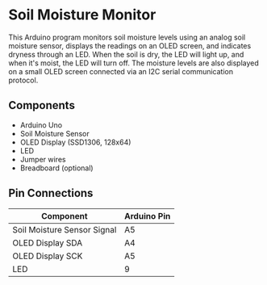# Soil Moisture Monitor
This Arduino program monitors soil moisture levels using an analog soil moisture sensor, displays the readings on an OLED screen, and indicates dryness through an LED. When the soil is dry, the LED will light up, and when it's moist, the LED will turn off. The moisture levels are also displayed on a small OLED screen connected via an I2C serial communication protocol.

## Components
- Arduino Uno
- Soil Moisture Sensor
- OLED Display (SSD1306, 128x64)
- LED
- Jumper wires
- Breadboard (optional)

## Pin Connections
| Component          | Arduino Pin |
|--------------------|-------------|
| Soil Moisture Sensor Signal | A5         |
| OLED Display SDA   | A4         |
| OLED Display SCK   | A5         |
| LED                | 9          |
